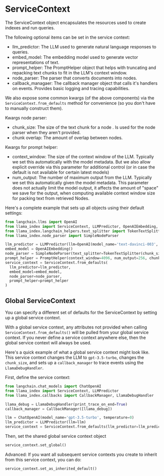 # ServiceContext

The ServiceContext object encapsulates the resources used to create indexes and run queries.

The following optional items can be set in the service context:

- llm_predictor: The LLM used to generate natural language responses to queries.
- embed_model: The embedding model used to generate vector representations of text.
- prompt_helper: The PromptHelper object that helps with truncating and repacking text chunks to fit in the LLM's context window.
- node_parser: The parser that converts documents into nodes.
- callback_managaer: The callback manager object that calls it's handlers on events. Provides basic logging and tracing capabilities.

We also expose some common kwargs (of the above components) via the `ServiceContext.from_defaults` method
for convenience (so you don't have to manually construct them).
 
Kwargs node parser:
- chunk_size: The size of the text chunk for a node . Is used for the node parser when they aren't provided.
- chunk overlap: The amount of overlap between nodes.

Kwargs for prompt helper:
- context_window: The size of the context window of the LLM. Typically we set this 
  automatically with the model metadata. But we also allow explicit override via this parameter
  for additional control (or in case the default is not available for certain latest
  models)
- num_output: The number of maximum output from the LLM. Typically we set this
  automatically given the model metadata. This parameter does not actually limit the model
  output, it affects the amount of "space" we save for the output, when computing 
  available context window size for packing text from retrieved Nodes.

Here's a complete example that sets up all objects using their default settings:

```python
from langchain.llms import OpenAI
from llama_index import ServiceContext, LLMPredictor, OpenAIEmbedding, PromptHelper
from llama_index.langchain_helpers.text_splitter import TokenTextSplitter
from llama_index.node_parser import SimpleNodeParser

llm_predictor = LLMPredictor(llm=OpenAI(model_name='text-davinci-003', temperature=0, max_tokens=256))
embed_model = OpenAIEmbedding()
node_parser = SimpleNodeParser(text_splitter=TokenTextSplitter(chunk_size=1024, chunk_overlap=20))
prompt_helper = PromptHelper(context_window=4096, num_output=256, chunk_overlap_ratio=0.1, chunk_size_limit=None)
service_context = ServiceContext.from_defaults(
  llm_predictor=llm_predictor,
  embed_model=embed_model,
  node_parser=node_parser,
  prompt_helper=prompt_helper
)
```

## Global ServiceContext

You can specify a different set of defaults for the ServiceContext by setting up a global service context.

With a global service context, any attributes not provided when calling `ServiceContext.from_defaults()` will be pulled from your global service context. If you never define a service context anywhere else, then the global service context will always be used.

Here's a quick example of what a global service context might look like. This service context changes the LLM to `gpt-3.5-turbo`, changes the `chunk_size`, and sets up a `callback_manager` to trace events using the `LlamaDebugHandler`.

First, define the service context:

```python
from langchain.chat_models import ChatOpenAI
from llama_index import ServiceContext, LLMPredictor
from llama_index.callbacks import CallbackManager, LlamaDebugHandler

llama_debug = LlamaDebugHandler(print_trace_on_end=True)
callback_manager = CallbackManager([llama_debug])

llm = ChatOpenAI(model_name='gpt-3.5-turbo', temperature=0)
llm_predictor = LLMPredictor(llm=llm)
service_context = ServiceContext.from_defaults(llm_predictor=llm_predictor, chunk_size=512, callback_manager=callback_manager)
```

Then, set the shared global service context object

```python
service_context.set_global()
```

Advanced: If you want all subsequent service contexts you create to inherit from this service context, you can do:

```python
service_context.set_as_inherited_default()
```
